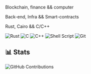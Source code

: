 Blockchain, finance && computer

Back-end, Infra && Smart-contracts


Rust, Cairo && C/C++ 
 
  ![Rust](https://img.shields.io/badge/rust-%23000000.svg?style=for-the-badge&logo=rust&logoColor=white)
  ![C](https://img.shields.io/badge/c-%2300599C.svg?style=for-the-badge&logo=c&logoColor=white)
  ![C++](https://img.shields.io/badge/c++-%2300599C.svg?style=for-the-badge&logo=c%2B%2B&logoColor=white)
  ![Shell Script](https://img.shields.io/badge/shell_script-%23121011.svg?style=for-the-badge&logo=gnu-bash&logoColor=white)
  ![Git](https://img.shields.io/badge/git-%23F05033.svg?style=for-the-badge&logo=git&logoColor=white)
  
## 📊 Stats

![GitHub Contributions](https://github-readme-stats.vercel.app/api?username=Tbelleng&show_icons=true&theme=dark)
